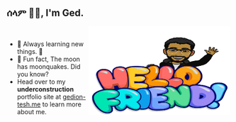 ## ሰላም ✌🏽, I'm Ged.
<img align="right" width="320" height="200" src="https://raw.githubusercontent.com/GedionT/GedionT/master/mymoji.svg" alt="my bitmoji" />
<br />

- 🌱 Always learning new things. 🐶
- 👻 Fun fact, The moon has moonquakes. Did you know?
- Head over to my **underconstruction** portfolio site at [gedion-tesh.me](https://gedion-tesh.me) to learn more about me.


